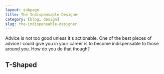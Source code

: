```yaml
---
layout: subpage
title: The Indispensable Designer
category: [blog, design]
slug: the-indispensable-designer
---
```

Advice is not too good unless it's actionable. One of the best pieces of advice I could give you in your career is to become indispensable to those around you. How do you do that though?

## T-Shaped

